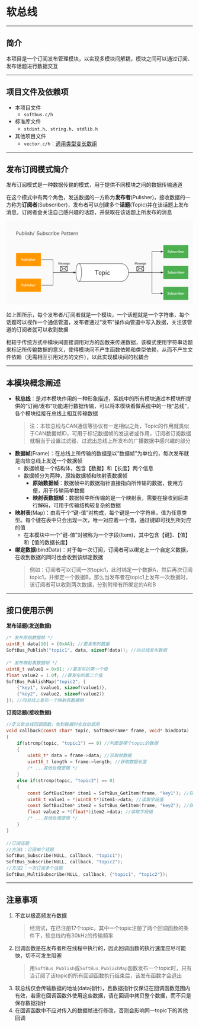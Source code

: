 # 软总线

---

## 简介

本项目是一个订阅发布管理模块，以实现多模块间解耦，模块之间可以通过订阅、发布话题进行数据交互

---

## 项目文件及依赖项

- 本项目文件
	- `softbus.c/h`
- 标准库文件
	- `stdint.h`、`string.h`、`stdlib.h`
- 其他项目文件
	- `vector.c/h`：[通用类型变长数组](../tools/universal_vector/README.md)

---

## 发布订阅模式简介

发布订阅模式是一种数据传输的模式，用于提供不同模块之间的数据传输通道

在这个模式中有两个角色，发送数据的一方称为**发布者**(Pulisher)，接收数据的一方称为**订阅者**(Subscriber)，发布者可以创建多个**话题**(Topic)并在该话题上发布消息，订阅者会关注自己感兴趣的话题，并获取在该话题上所发布的消息

![发布订阅模式](发布订阅模式.jpg)

如上图所示，每个发布者/订阅者就是一个模块，一个话题就是一个字符串，每个话题可以视作一个通信管道，发布者通过“发布”操作向管道中写入数据，关注该管道的订阅者就可以收到数据

相较于传统方式中模块间直接调用对方的函数来传递数据，该模式使用字符串话题来标记所传输数据的意义，使得模块间不产生函数依赖和类型依赖，从而不产生文件依赖（无需相互引用对方的文件），以此实现模块间的松耦合

---

## 本模块概念阐述

- **软总线**：是对本模块作用的一种形象描述，系统中的所有模块通过本模块所提供的“订阅/发布”功能进行数据传输，可以将本模块看做系统中的一根“总线”，各个模块挂接在总线上相互传输数据
	> 注：本软总线与CAN通信等协议有一定相似之处，Topic的作用就类似于CAN数据帧ID，可用于标记数据帧的发送者或作用，订阅者订阅数据就相当于设置过滤器，过滤出总线上所发布的广播数据中感兴趣的部分
- **数据帧**(Frame)：在总线上所传输的数据是以“数据帧”为单位的，每次发布就是向软总线上发送一个数据帧
	- 数据帧是一个结构体，包含【数据】和【长度】两个信息
	- 数据帧分为两种，原始数据帧和映射表数据帧
    	- **原始数据帧**：数据帧中的数据指针直接指向所传输的数据，使用方便，用于传输简单数据
    	- **映射表数据帧**：数据帧中所传输的是一个映射表，需要在接收到后进行解码，可用于传输结构较复杂的数据
- **映射表**(Map)：由若干个“键-值”对构成，每个键是一个字符串，值为任意类型。每个键在表中只会出现一次，唯一对应着一个值，通过键即可找到所对应的值
	- 在本模块中一个“键-值”对被称为一个字段(Item)，其中包含【键】、【值】和【值的数据长度】
- **绑定数据**(bindData)：对于每一次订阅，订阅者可以绑定上一个自定义数据，在收到数据的同时也会收到该绑定数据
	> 例如：订阅者可以订阅一次topic1，此时绑定一个数据A，然后再次订阅topic1，并绑定一个数据B，那么当发布者在topic1上发布一次数据时，该订阅者可以收到两次数据，分别附带有所绑定的A和B

---

## 接口使用示例

**发布话题(发送数据)**
```c
/* 发布原始数据帧 */
uint8_t data[10] = {0xAA}; //要发布的数据
SoftBus_Publish("topic1", data, sizeof(data)); //向总线发布数据

/* 发布映射表数据帧 */
uint8_t value1 = 0x01; //要发布的第一个值
float value2 = 1.0f; //要发布的第二个值
SoftBus_PublishMap("topic2", {
	{"key1", &value1, sizeof(value1)},
	{"key2", &value2, sizeof(value2)}
}); //向总线上发布一个映射表数据帧
```

**订阅话题(接收数据)**
```c
//定义软总线回调函数，收到数据时会自动调用
void callback(const char* topic, SoftBusFrame* frame, void* bindData)
{
	if(strcmp(topic, "topic1") == 0) //判断是哪个topic的数据
	{
		uint8_t* data = frame->data; //获取帧数据
		uint16_t length = frame->length; //获取数据长度
		/* ...其他处理逻辑 */
	}
	else if(strcmp(topic, "topic2") == 0)
	{
		const SoftBusItem* item1 = SoftBus_GetItem(frame, "key1"); //获取"key1"字段
		uint8_t value1 = *(uint8_t*)item1->data; //读取字段值
		const SoftBusItem* item2 = SoftBus_GetItem(frame, "key2"); //获取"key2"字段
		float value2 = *(float*)item2->data; //读取字段值
		/* ...其他处理逻辑 */
	}
}

//订阅话题
//方法1：订阅单个话题
SoftBus_Subscribe(NULL, callback, "topic1");
SoftBus_Subscribe(NULL, callback, "topic2");
//方法2：一次订阅多个话题
SoftBus_MultiSubscribe(NULL, callback, {"topic1", "topic2"});
```

---

## 注意事项

1. 不宜以极高频发布数据
	> 经测试，在已注册17个topic，其中一个topic注册了两个回调函数的条件下，软总线约有30kHz的传输频率
2. 回调函数是在发布者所在线程中执行的，因此回调函数的执行速度应尽可能快，切不可发生阻塞
	> 用`SoftBus_Publish`或`SoftBus_PublishMap`函数发布一个topic时，只有当订阅了该topic的所有回调函数执行结束后，该发布函数才会退出
3. 软总线仅会传输数据的地址(data指针)，且数据指针仅保证在回调函数范围内有效，若需在回调函数外使用这些数据，请在回调中拷贝整个数据，而不只是保存数据指针
4. 在回调函数中不应对传入的数据帧进行修改，否则会影响同一topic下的其他回调
